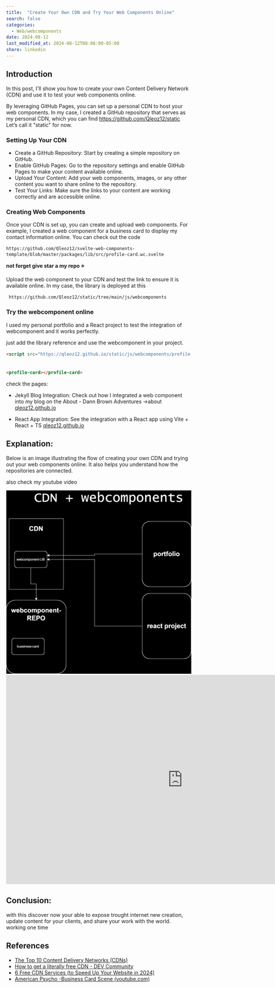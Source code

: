```yaml
---
title:  "Create Your Own CDN and Try Your Web Components Online"
search: false
categories: 
  - Web/webcomponents
date: 2024-08-12
last_modified_at: 2024-08-12T08:06:00-05:00
share: linkedin
---
```



## Introduction

In this post, I'll show you how to create your own Content Delivery Network (CDN) and use it to test your web components online.

By leveraging GitHub Pages, you can set up a personal CDN to host your web components. In my case, I created a GitHub repository that serves as my personal CDN, which you can find https://github.com/Qleoz12/static Let’s call it "static" for now.

### Setting Up Your CDN
- Create a GitHub Repository: Start by creating a simple repository on GitHub.
- Enable GitHub Pages: Go to the repository settings and enable GitHub Pages to make your content available online.
- Upload Your Content: Add your web components, images, or any other content you want to share online to the repository.
- Test Your Links: Make sure the links to your content are working correctly and are accessible online.

### Creating Web Components
Once your CDN is set up, you can create and upload web components. For example, I created a web component for a business card to display my contact information online. You can check out the code 
```link
https://github.com/Qleoz12/svelte-web-components-template/blob/master/packages/lib/src/profile-card.wc.svelte
```
**not forget give star a my repo ⭐**

Upload the web component to your CDN and test the link to ensure it is available online. In my case, the library is deployed at this

```link
 https://github.com/Qleoz12/static/tree/main/js/webcomponents
```

### Try the webcomponent online
I used my personal portfolio and a React project to test the integration of webcomponent and it works perfectly.

just add the library reference and use the webcomponent in your project.

```html
<script src="https://qleoz12.github.io/static/js/webcomponents/profile-card.wc.js"></script>


<profile-card></profile-card>
```


check the pages: 
- Jekyll Blog Integration: Check out how I integrated a web component into my blog on the About - Dann Brown Adventures ->about  [qleoz12.github.io](https://qleoz12.github.io/about/)

- React App Integration: See the integration with a React app using Vite + React + TS [qleoz12.github.io](https://qleoz12.github.io/React-Encriptador-Oracle-Alura-GIT-ACTIONS/)


## Explanation:

Below is an image illustrating the flow of creating your own CDN and trying out your web components online. It also helps you understand how the repositories are connected.

also check my youtube video 

<img src="https://raw.githubusercontent.com/Qleoz12/qleoz12.github.io/master/assets/images/graphs/cdn-webcomponents.drawio.svg">

<div class="responsive-wrap">
<!-- this is the embed code provided by Google -->
  <iframe src="https://docs.google.com/presentation/d/1s9LRgqhLGTXlE031cYilrd1BiI42YKtDNUoJFdbhftw/embed?start=false&loop=false&delayms=3000" frameborder="0" width="960" height="569" allowfullscreen="true" mozallowfullscreen="true" webkitallowfullscreen="true"></iframe>
<!-- Google embed ends -->
</div>





## Conclusion:
with this discover now your able to expose trought internet new creation, update content for your clients, and share your work with the world. working one time

## References

- [The Top 10 Content Delivery Networks (CDNs)](https://expertinsights.com/insights/the-top-content-delivery-networks-cdns)
- [How to get a literally free CDN - DEV Community](https://dev.to/jcubic/how-to-get-a-literally-free-cdn-2gc1)
- [6 Free CDN Services (to Speed Up Your Website in 2024)]([webfx.com](https://www.webfx.com/blog/web-design/free-public-cdns/))
- [American Psycho -Business Card Scene (youtube.com)](https://www.youtube.com/watch?v=cISYzA36-ZY)
